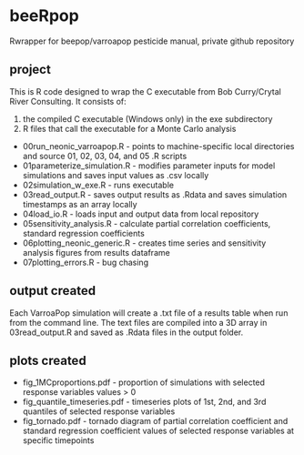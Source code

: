 # beeRpop
Rwrapper for beepop/varroapop pesticide manual, private github repository

## project
This is R code designed to wrap the C executable from Bob Curry/Crytal River Consulting. It consists of:
1. the compiled C executable (Windows only) in the exe subdirectory
2. R files that call the executable for a Monte Carlo analysis
  * 00run_neonic_varroapop.R - points to machine-specific local directories and source 01, 02, 03, 04, and 05 .R scripts
  * 01parameterize_simulation.R - modifies parameter inputs for model simulations and saves input values as .csv locally
  * 02simulation_w_exe.R - runs executable
  * 03read_output.R - saves output results as .Rdata and saves simulation timestamps as an array locally
  * 04load_io.R - loads input and output data from local repository
  * 05sensitivity_analysis.R - calculate partial correlation coefficients, standard regression coefficients
  * 06plotting_neonic_generic.R - creates time series and sensitivity analysis figures from results dataframe
  * 07plotting_errors.R - bug chasing
  
## output created
Each VarroaPop simulation will create a .txt file of a results table when run from the command line. The text files are 
compiled into a 3D array in 03read_output.R and saved as .Rdata files in the output folder.

## plots created
* fig_1MCproportions.pdf - proportion of simulations with selected response variables values > 0
* fig_quantile_timeseries.pdf - timeseries plots of 1st, 2nd, and 3rd quantiles of selected response variables
* fig_tornado.pdf - tornado diagram of partial correlation coefficient and standard regression coefficient values of selected
response variables at specific timepoints


